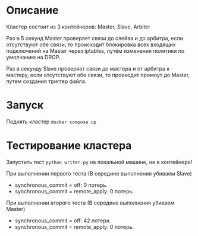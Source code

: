 # Описание
Кластер состоит из 3 контейнеров: Master, Slave, Arbiter

Раз в 5 секунд Master проверяет связи до слейва и до арбитра, если отсутствуют обе связи, то происходит блокировка всех входящих подключений на Master через iptables, путём изменения политики по умолчанию на DROP.

Раз в секунду Slave проверяет связи до мастера и от арбитра к мастеру, если отсутствуют обе связи, то проиходит промоут до Master, путем создания триггер файла.

# Запуск
Поднять кластер ```docker compose up```

# Тестирование кластера
Запустить тест ```python writer.py``` на локальной машине, не в контейнере!

При выполнении первого теста (В середине выполнения убиваем Slave)

- synchronous_commit = off: 0 потерь.
- synchronous_commit = remote_apply: 0 потерь.

При выполнении второго теста (В середине выполнения убиваем Master)

- synchronous_commit = off: 42 потери.
- synchronous_commit = remote_apply: 0 потерь.
